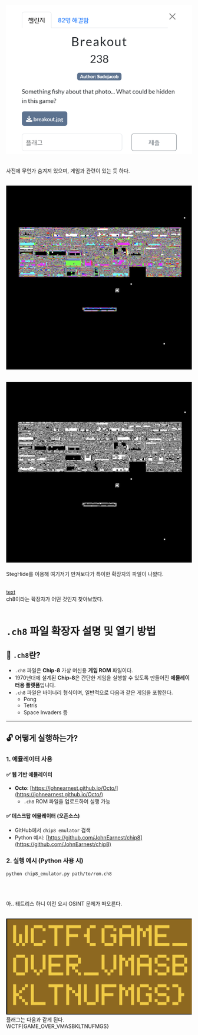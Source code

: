 ![alt text](image.png)<br><br>

사진에 무언가 숨겨져 있으며, 게임과 관련이 있는 듯 하다.<br><br>

![alt text](image-1.png)<br><br>

![alt text](image-2.png)<br><br>
StegHide를 이용해 여기저기 만져보다가 특이한 확장자의 파일이 나왔다.<br><br>

[text](breakout.ch8)<br>
ch8이라는 확장자가 어떤 것인지 찾아보았다.<br><br>

# `.ch8` 파일 확장자 설명 및 열기 방법

## 📌 `.ch8`란?

- `.ch8` 파일은 **Chip-8** 가상 머신용 **게임 ROM** 파일이다.
- 1970년대에 설계된 **Chip-8**은 간단한 게임을 실행할 수 있도록 만들어진 **에뮬레이터용 플랫폼**입니다.
- `.ch8` 파일은 바이너리 형식이며, 일반적으로 다음과 같은 게임을 포함한다.
  - Pong
  - Tetris
  - Space Invaders 등

---

## 🔓 어떻게 실행하는가?

### 1. 에뮬레이터 사용

#### ✅ 웹 기반 에뮬레이터

- **Octo**: [https://johnearnest.github.io/Octo/](https://johnearnest.github.io/Octo/)
  - `.ch8` ROM 파일을 업로드하여 실행 가능

#### ✅ 데스크탑 에뮬레이터 (오픈소스)

- GitHub에서 `chip8 emulator` 검색
- Python 예시: [https://github.com/JohnEarnest/chip8](https://github.com/JohnEarnest/chip8)

### 2. 실행 예시 (Python 사용 시)

```bash
python chip8_emulator.py path/to/rom.ch8
```

<br><br>

아.. 테트리스 하니 이전 요시 OSINT 문제가 떠오른다.<br><br>

![alt text](image-3.png)<br>
플래그는 다음과 같게 된다.<br>
WCTF{GAME_OVER_VMASBKLTNUFMGS}
